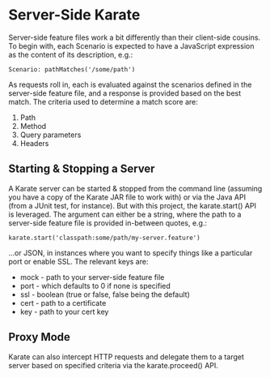 # Server-Side Karate

Server-side feature files work a bit differently than their client-side cousins.  To begin with, each Scenario is expected to have a JavaScript expression as the content of its description, e.g.: 

`Scenario: pathMatches('/some/path')`

As requests roll in, each is evaluated against the scenarios defined in the server-side feature file, and a response is provided based on the best match.  The criteria used to determine a match score are: 
1. Path
2. Method
3. Query parameters
4. Headers

## Starting & Stopping a Server

A Karate server can be started & stopped from the command line (assuming you have a copy of the Karate JAR file to work with) or via the Java API (from a JUnit test, for instance).  But with this project, the karate.start() API is leveraged.  The argument can either be a string, where the path to a server-side feature file is provided in-between quotes, e.g.: 

`karate.start('classpath:some/path/my-server.feature')`

...or JSON, in instances where you want to specify things like a particular port or enable SSL.  The relevant keys are: 
* mock - path to your server-side feature file
* port - which defaults to 0 if none is specified
* ssl - boolean (true or false, false being the default)
* cert - path to a certificate
* key - path to your cert key

## Proxy Mode

Karate can also intercept HTTP requests and delegate them to a target server based on specified criteria via the karate.proceed() API. 
